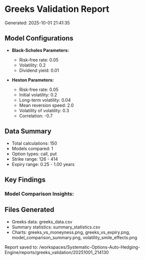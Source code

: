
# Greeks Validation Report
Generated: 2025-10-01 21:41:35

## Model Configurations
- **Black-Scholes Parameters:**
  - Risk-free rate: 0.05
  - Volatility: 0.2
  - Dividend yield: 0.01

- **Heston Parameters:**
  - Risk-free rate: 0.05
  - Initial volatility: 0.2
  - Long-term volatility: 0.04
  - Mean reversion speed: 2.0
  - Volatility of volatility: 0.3
  - Correlation: -0.7

## Data Summary
- Total calculations: 150
- Models compared: 1
- Option types: call, put
- Strike range: 126 - 414
- Expiry range: 0.25 - 1.00 years

## Key Findings

### Model Comparison Insights:


## Files Generated
- Greeks data: greeks_data.csv
- Summary statistics: summary_statistics.csv
- Charts: greeks_vs_moneyness.png, greeks_vs_expiry.png, model_comparison_summary.png, volatility_smile_effects.png

Report saved to: /workspaces/Systematic-Options-Auto-Hedging-Engine/reports/greeks_validation/20251001_214130

